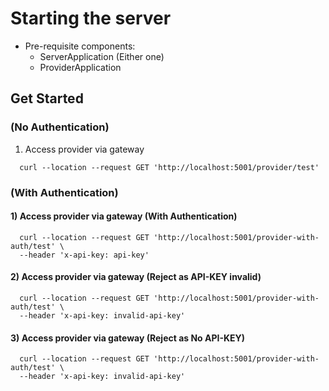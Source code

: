 # Starting the server

- Pre-requisite components:
  - ServerApplication (Either one)
  - ProviderApplication

## Get Started

### (No Authentication)

1. Access provider via gateway 
```
  curl --location --request GET 'http://localhost:5001/provider/test'
```

### (With Authentication)

#### 1) Access provider via gateway (With Authentication)
```
  curl --location --request GET 'http://localhost:5001/provider-with-auth/test' \
  --header 'x-api-key: api-key'
```
#### 2) Access provider via gateway (Reject as API-KEY invalid)
```
  curl --location --request GET 'http://localhost:5001/provider-with-auth/test' \
  --header 'x-api-key: invalid-api-key'
```
#### 3) Access provider via gateway (Reject as No API-KEY)
```
  curl --location --request GET 'http://localhost:5001/provider-with-auth/test' \
  --header 'x-api-key: invalid-api-key'
```